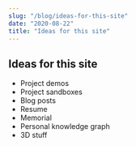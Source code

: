 ```yaml
---
slug: "/blog/ideas-for-this-site"
date: "2020-08-22"
title: "Ideas for this site"
---
```


## Ideas for this site

- Project demos
- Project sandboxes
- Blog posts
- Resume
- Memorial
- Personal knowledge graph
- 3D stuff
